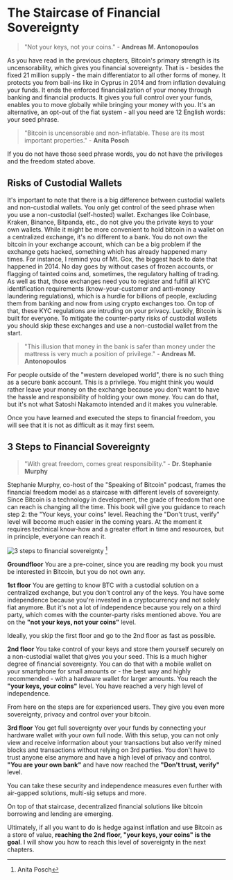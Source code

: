 # The Staircase of Financial Sovereignty

> "Not your keys, not your coins." - **Andreas M. Antonopoulos**

As you have read in the previous chapters, Bitcoin's primary strength is its uncensorability, which gives you financial sovereignty. That is - besides the fixed 21 million supply - the main differentiator to all other forms of money. It protects you from bail-ins like in Cyprus in 2014 and from inflation devaluing your funds. It ends the enforced financialization of your money through banking and financial products. It gives you full control over your funds, enables you to move globally while bringing your money with you. It's an alternative, an opt-out of the fiat system - all you need are 12 English words: your seed phrase.

> "Bitcoin is uncensorable and non-inflatable. These are its most important properties." - **Anita Posch**

If you do not have those seed phrase words, you do not have the privileges and the freedom stated above.

## Risks of Custodial Wallets
It's important to note that there is a big difference between custodial wallets and non-custodial wallets. You only get control of the seed phrase when you use a non-custodial (self-hosted) wallet. Exchanges like Coinbase, Kraken, Binance, Bitpanda, etc., do not give you the private keys to your own wallets. While it might be more convenient to hold bitcoin in a wallet on a centralized exchange, it's no different to a bank. You do not own the bitcoin in your exchange account, which can be a big problem if the exchange gets hacked, something which has already happened many times. For instance, I remind you of Mt. Gox, the biggest hack to date that happened in 2014. No day goes by without cases of frozen accounts, or flagging of tainted coins and, sometimes, the regulatory halting of trading. As well as that, those exchanges need you to register and fulfill all KYC identification requirements (know-your-customer and anti-money laundering regulations), which is a hurdle for billions of people, excluding them from banking and now from using crypto exchanges too. On top of that, these KYC regulations are intruding on your privacy. Luckily, Bitcoin is built for everyone. To mitigate the counter-party risks of custodial wallets you should skip these exchanges and use a non-custodial wallet from the start.

> "This illusion that money in the bank is safer than money under the mattress is very much a position of privilege." - **Andreas M. Antonopoulos**

For people outside of the "western developed world", there is no such thing as a secure bank account. This is a privilege. You might think you would rather leave your money on the exchange because you don't want to have the hassle and responsibility of holding your own money. You can do that, but it's not what Satoshi Nakamoto intended and it makes you vulnerable.

Once you have learned and executed the steps to financial freedom, you will see that it is not as difficult as it may first seem.

## 3 Steps to Financial Sovereignty

>"With great freedom, comes great responsibility." - **Dr. Stephanie Murphy**

Stephanie Murphy, co-host of the "Speaking of Bitcoin" podcast, frames the financial freedom model as a staircase with different levels of sovereignty. Since Bitcoin is a technology in development, the grade of freedom that one can reach is changing all the time. This book will give you guidance to reach step 2: the "Your keys, your coins" level. Reaching the "Don't trust, verify" level will become much easier in the coming years. At the moment it requires technical know-how and a greater effort in time and resources, but in principle, everyone can reach it.

![3 steps to financial sovereignty](assets/_staircase-sovereignty-3-steps.png) [^68]

**Groundfloor** You are a pre-coiner, since you are reading my book you must be interested in Bitcoin, but you do not own any.

**1st floor** You are getting to know BTC with a custodial solution on a centralized exchange, but you don't control any of the keys. You have some independence because you're invested in a cryptocurrency and not solely fiat anymore. But it's not a lot of independence because you rely on a third party, which comes with the counter-party risks mentioned above. You are on the **"not your keys, not your coins"** level.

Ideally, you skip the first floor and go to the 2nd floor as fast as possible.

**2nd floor** You take control of your keys and store them yourself securely on a non-custodial wallet that gives you your seed. This is a much higher degree of financial sovereignty. You can do that with a mobile wallet on your smartphone for small amounts or - the best way and highly recommended - with a hardware wallet for larger amounts. You reach the **"your keys, your coins"** level. You have reached a very high level of independence.

From here on the steps are for experienced users. They give you even more sovereignty, privacy and control over your bitcoin.

**3rd floor** You get full sovereignty over your funds by connecting your hardware wallet with your own full node. With this setup, you can not only view and receive information about your transactions but also verify mined blocks and transactions without relying on 3rd parties. You don't have to trust anyone else anymore and have a high level of privacy and control. **"You are your own bank"** and have now reached the **"Don't trust, verify"** level.

You can take these security and independence measures even further with air-gapped solutions, multi-sig setups and more.

On top of that staircase, decentralized financial solutions like bitcoin borrowing and lending are emerging.

Ultimately, if all you want to do is hedge against inflation and use Bitcoin as a store of value, **reaching the 2nd floor, "your keys, your coins" is the goal**. I will show you how to reach this level of sovereignty in the next chapters.

[^68]: Anita Posch
